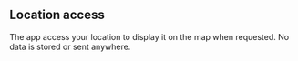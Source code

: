 ## Location access

The app access your location to display it on the map when requested. No data is stored or sent anywhere.
